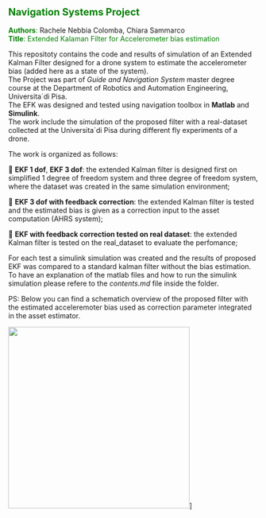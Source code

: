 ### <font color="green"> <span style="font-size:larger;"> Navigation Systems Project </font> </span>
<font color="green">**Authors**:</font>  Rachele Nebbia Colomba, Chiara Sammarco  
<font color="green">**Title**: Extended Kalaman Filter for Accelerometer bias estimation </font> 

This repositoty contains the code and results of simulation of an Extended Kalman Filter designed for a drone system to estimate the accelerometer bias (added here as a state of the system).  
The Project was part of *Guide and Navigation System* master degree course at the Department of Robotics and Automation Engineering, Universita´di Pisa.  
The EFK was designed and tested using navigation toolbox in **Matlab** and **Simulink**.  
The work include the simulation of the proposed filter with a real-dataset collected at the Universita´di Pisa during different fly experiments of a drone. 

The work is organized as follows:  

&#x1F539; **EKF 1 dof**, **EKF 3 dof**: the extended Kalman filter is designed first on simplified 1 degree of freedom system and three degree of freedom system, where the dataset was created in the same simulation environment;

&#x1F539; **EKF 3 dof with feedback correction**: the extended Kalman filter is tested and the estimated bias is given as a correction input to the asset computation (AHRS system);

&#x1F539; **EKF with feedback correction tested on real dataset**: the extended Kalman filter is tested on the real_dataset to evaluate the perfomance;

For each test a simulink simulation was created and the results of proposed EKF was compared to a standard kalman filter without the bias estimation.  
To have an explanation of the matlab files and how to run the simulink simulation please refere to the _contents.md_ file inside the folder. 

PS: Below you can find a schematich overview of the proposed filter with the estimated acceleremoter bias used as correction parameter integrated in the asset estimator. 

<img src="https://github.com/rachele182/navigation_systems/assets/75611841/b8a41c51-eb79-4c9b-b673-6eede590bbc5" width="365">]


